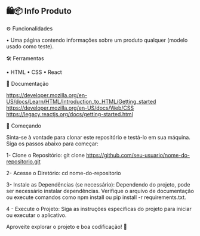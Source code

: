 ## 🛍️📦 Info Produto

⚙️ Funcionalidades

• Uma página contendo informações sobre um produto qualquer (modelo usado como teste).

🛠️ Ferramentas

• HTML
• CSS
• React

📖 Documentação

https://developer.mozilla.org/en-US/docs/Learn/HTML/Introduction_to_HTML/Getting_started
https://developer.mozilla.org/en-US/docs/Web/CSS
https://legacy.reactjs.org/docs/getting-started.html

🚀 Começando

Sinta-se à vontade para clonar este repositório e testá-lo em sua máquina. Siga os passos abaixo para começar:

1- Clone o Repositório:
git clone https://github.com/seu-usuario/nome-do-repositorio.git

2- Acesse o Diretório:
cd nome-do-repositorio

3- Instale as Dependências (se necessário):
Dependendo do projeto, pode ser necessário instalar dependências. Verifique o arquivo de documentação ou execute comandos como npm install ou pip install -r requirements.txt.

4 - Execute o Projeto:
Siga as instruções específicas do projeto para iniciar ou executar o aplicativo.

Aproveite explorar o projeto e boa codificação! 🚀
